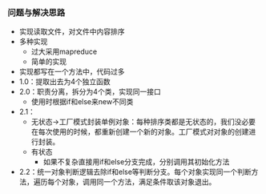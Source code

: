 ### 问题与解决思路
- 实现读取文件，对文件中内容排序
- 多种实现
	- 过大采用mapreduce
	- 简单的实现
- 实现都写在一个方法中，代码过多
- 1.0：提取出去为4个独立函数
- 2.0：职责分离，拆分为4个类，实现同一接口
	- 使用时根据if和else来new不同类
- 2.1：
	- 无状态->工厂模式封装单例对象：每种排序类都是无状态的，我们没必要在每次使用的时候，都重新创建一个新的对象。工厂模式对对象的创建进行封装。
	- 有状态
		- 如果不复杂直接用if和else分支完成，分别调用其初始化方法
- 2.2：统一对象判断逻辑去除if和else等判断分支。每个对象实现同一个判断方法，遍历每个对象，调用同一个方法，满足条件取该对象退出。

